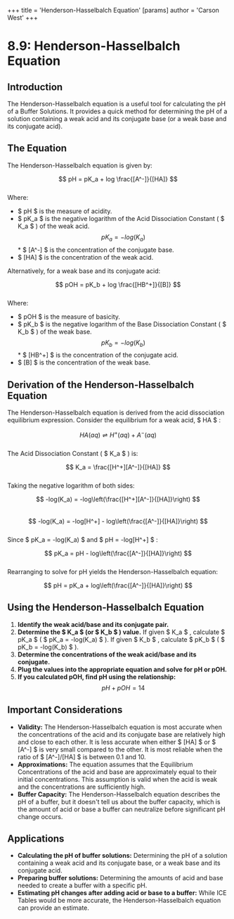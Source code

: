 +++
 title = 'Henderson-Hasselbalch Equation'
[params]
	author = 'Carson West'
+++
# 8.9: Henderson-Hasselbalch Equation

## Introduction
The Henderson-Hasselbalch equation is a useful tool for calculating the pH of a Buffer Solutions. It provides a quick method for determining the pH of a solution containing a weak acid and its conjugate base (or a weak base and its conjugate acid).

## The Equation

The Henderson-Hasselbalch equation is given by:

 $$ pH = pK_a + log \frac{[A^-]}{[HA]} $$  
Where:
*    $ pH $  is the measure of acidity.
*    $ pK_a $  is the negative logarithm of the Acid Dissociation Constant ( $ K_a $ ) of the weak acid.
     $$ pK_a = -log(K_a) $$  *    $ [A^-] $  is the concentration of the conjugate base.
*    $ [HA] $  is the concentration of the weak acid.

Alternatively, for a weak base and its conjugate acid:

 $$ pOH = pK_b + log \frac{[HB^+]}{[B]} $$  
Where:
*    $ pOH $  is the measure of basicity.
*    $ pK_b $  is the negative logarithm of the Base Dissociation Constant ( $ K_b $ ) of the weak base.
     $$ pK_b = -log(K_b) $$  *    $ [HB^+] $  is the concentration of the conjugate acid.
*    $ [B] $  is the concentration of the weak base.

## Derivation of the Henderson-Hasselbalch Equation

The Henderson-Hasselbalch equation is derived from the acid dissociation equilibrium expression.  Consider the equilibrium for a weak acid,  $ HA $ :

 $$ HA(aq) \rightleftharpoons H^+(aq) + A^-(aq) $$  
The Acid Dissociation Constant ( $ K_a $ ) is:

 $$ K_a = \frac{[H^+][A^-]}{[HA]} $$  
Taking the negative logarithm of both sides:

 $$ -log(K_a) = -log\left(\frac{[H^+][A^-]}{[HA]}\right) $$  
 $$ -log(K_a) = -log[H^+] - log\left(\frac{[A^-]}{[HA]}\right) $$  
Since  $ pK_a = -log(K_a) $  and  $ pH = -log[H^+] $ :

 $$ pK_a = pH - log\left(\frac{[A^-]}{[HA]}\right) $$  
Rearranging to solve for pH yields the Henderson-Hasselbalch equation:

 $$ pH = pK_a + log\left(\frac{[A^-]}{[HA]}\right) $$  
## Using the Henderson-Hasselbalch Equation

1.  **Identify the weak acid/base and its conjugate pair.**
2.  **Determine the  $ K_a $  (or  $ K_b $ ) value.**  If given  $ K_a $ , calculate  $ pK_a $  ( $ pK_a = -log(K_a) $ ). If given  $ K_b $ , calculate  $ pK_b $  ( $ pK_b = -log(K_b) $ ).
3.  **Determine the concentrations of the weak acid/base and its conjugate.**
4.  **Plug the values into the appropriate equation and solve for pH or pOH.**
5.  **If you calculated pOH, find pH using the relationship:**
     $$ pH + pOH = 14 $$  
## Important Considerations

*   **Validity:** The Henderson-Hasselbalch equation is most accurate when the concentrations of the acid and its conjugate base are relatively high and close to each other.  It is less accurate when either  $ [HA] $  or  $ [A^-] $  is very small compared to the other.  It is most reliable when the ratio of  $ [A^-]/[HA] $  is between 0.1 and 10.
*   **Approximations:** The equation assumes that the Equilibrium Concentrations of the acid and base are approximately equal to their initial concentrations. This assumption is valid when the acid is weak and the concentrations are sufficiently high.
*   **Buffer Capacity:** The Henderson-Hasselbalch equation describes the pH of a buffer, but it doesn't tell us about the buffer capacity, which is the amount of acid or base a buffer can neutralize before significant pH change occurs.

## Applications

*   **Calculating the pH of buffer solutions:** Determining the pH of a solution containing a weak acid and its conjugate base, or a weak base and its conjugate acid.
*   **Preparing buffer solutions:** Determining the amounts of acid and base needed to create a buffer with a specific pH.
*   **Estimating pH changes after adding acid or base to a buffer:**  While ICE Tables would be more accurate, the Henderson-Hasselbalch equation can provide an estimate.
